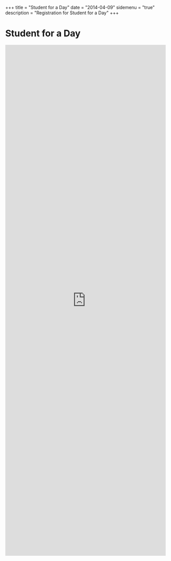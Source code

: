 +++
title = "Student for a Day"
date = "2014-04-09"
sidemenu = "true"
description = "Registration for Student for a Day"
+++

# Student for a Day

<iframe src="https://spreadsheets.google.com/viewform?formkey=dHZ5eXVURDhLU3A5U0tkanFTMmstLWc6MQ" width="100%" height="1600px" style="border:0" name="google_spreadsheet" id="google_spreadsheet">Das IFrame konnte nicht geladen werden!</iframe>